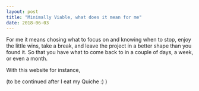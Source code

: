 ```yaml
---
layout: post
title: "Minimally Viable, what does it mean for me"
date: 2018-06-03
---
```


For me it means chosing what to focus on and knowing when to stop, enjoy the little wins, take a break, and leave the project in a better shape than you found it. So that you have what to come back to in a couple of days, a week, or even a month.

With this website for instance, 

(to be continued after I eat my Quiche :) )
